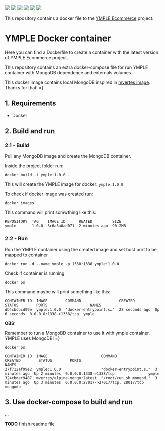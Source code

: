 ![](https://img.shields.io/github/tag/samuelrbo/ymple-docker-compose.svg) ![](https://img.shields.io/github/release/samuelrbo/ymple-docker-compose.svg) ![](https://img.shields.io/github/issues/samuelrbo/ymple-docker-compose.svg) ![](https://img.shields.io/github/forks/samuelrbo/ymple-docker-compose.svg) ![](https://img.shields.io/github/license/samuelrbo/ymple-docker-compose.svg) ![](https://img.shields.io/badge/docker--compose-v3-green.svg)

This repository contains a docker file to the [YMPLE Ecommerce](https://www.ymple.com/en/doc/) project.

# YMPLE Docker container

Here you can find a Dockerfile to create a container with the latest version of YMPLE Ecommerce project.

This repository contains an extra docker-compose file for run YMPLE container with MongoDB dependence and externals volumes.

This docker image contains local MongoDB inspired in [mvertes image](https://github.com/mvertes/docker-alpine-mongo). Thanks for that! =}

## 1. Requirements

- Docker

## 2. Build and run

### 2.1 - Build

Pull any MongoDB image and create the MongoDB container.

Inside the project folder run:

```shell
docker build -t ymple:1.0.0 .
```

This will create the YMPLE image for docker: `ymple:1.0.0`

To check if docker image was created run:

```shell
docker images
```

This command will print somwthing like this:

```shell
REPOSITORY  TAG    IMAGE ID      REATED         SIZE
ymple       1.0.0  3c6a5a0ad071  2 minutes ago  90.2MB
```

### 2.2 - Run

Run the YMPLE container using the created image and set host port to be mapped to container

```shell
docker run -d --name ymple -p 1338:1338 ymple:1.0.0
```

Check if container is running:

```shell
docker ps
```

This command maybe will print something like this:

```shell
CONTAINER ID  IMAGE        COMMAND                 CREATED         STATUS        PORTS                   NAMES
db4cbcbcd99e  ymple:1.0.0  "docker-entrypoint.s…"  28 seconds ago  Up 6 seconds  0.0.0.0:1338->1338/tcp  ymple
```

**OBS:**

Remember to run a MongoBD container to use it with ymple container. YMPLE uses MongoDB! =}

```shell
docker ps
```

```shell
CONTAINER ID  IMAGE                        COMMAND                 CREATED        STATUS        PORTS                                NAMES
27f712af99e2  ymple:1.0.0                  "docker-entrypoint.s…"  3 minutes ago  Up 2 minutes  0.0.0.0:1338->1338/tcp               ymple
324cbdec9407  mvertes/alpine-mongo:latest  "/root/run.sh mongod…"  3 minutes ago  Up 3 minutes  0.0.0.0:27017->27017/tcp, 28017/tcp  mongodb
```

## 3. Use docker-compose to build and run

...

**TODO** finish readme file
